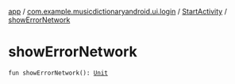 [app](../../index.md) / [com.example.musicdictionaryandroid.ui.login](../index.md) / [StartActivity](index.md) / [showErrorNetwork](./show-error-network.md)

# showErrorNetwork

`fun showErrorNetwork(): `[`Unit`](https://kotlinlang.org/api/latest/jvm/stdlib/kotlin/-unit/index.html)